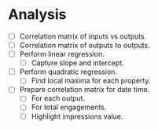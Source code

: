 # Analysis

- [ ] Correlation matrix of inputs vs outputs.
- [ ] Correlation matrix of outputs to outputs.
- [ ] Perform linear regression.
    - [ ] Capture slope and intercept.
- [ ] Perform quadratic regression.
    - [ ] Find local maxima for each property.
- [ ] Prepare correlation matrix for date time.
    - [ ] For each output.
    - [ ] For total engagements.
    - [ ] Highlight impressions value.

